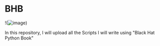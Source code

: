 # BHB
!(![image](https://github.com/verasolo1/BHB/assets/30853881/ed32466d-ec99-4054-909f-fa2033a2f8a7))  

  

In this repository, I will upload all the Scripts I will write using "Black Hat Python Book"  
